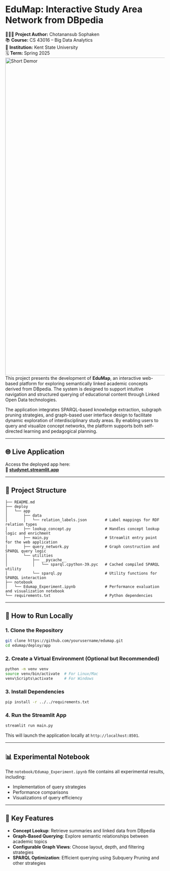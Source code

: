 # EduMap: Interactive Study Area Network from DBpedia

🧑🏻‍💻 **Project Author:** Chotanansub Sophaken  
📚 **Course:** CS 43016 – Big Data Analytics  
🏢 **Institution:** Kent State University  
🗓️ **Term:** Spring 2025
<img src="asset/short-demo.gif" alt="Short Demor" width="1000"/>
This project presents the development of **EduMap**, an interactive web-based platform for exploring semantically linked academic concepts derived from DBpedia. The system is designed to support intuitive navigation and structured querying of educational content through Linked Open Data technologies. 

The application integrates SPARQL-based knowledge extraction, subgraph pruning strategies, and graph-based user interface design to facilitate dynamic exploration of interdisciplinary study areas. By enabling users to query and visualize concept networks, the platform supports both self-directed learning and pedagogical planning.

---

## 🌐 Live Application

Access the deployed app here:  
**🔗 [studynet.streamlit.app](https://studynet.streamlit.app/)**

---

## 📁 Project Structure

```
├── README.md
├── deploy
│   └── app
│       ├── data
│       │   └── relation_labels.json        # Label mappings for RDF relation types
│       ├── lookup_concept.py               # Handles concept lookup logic and enrichment
│       ├── main.py                         # Streamlit entry point for the web application
│       ├── query_network.py                # Graph construction and SPARQL query logic
│       └── utilities
│           ├── __pycache__
│           │   └── sparql.cpython-39.pyc   # Cached compiled SPARQL utility
│           └── sparql.py                   # Utility functions for SPARQL interaction
├── notebook
│   └── Edumap_Experiment.ipynb             # Performance evaluation and visualization notebook
└── requirements.txt                        # Python dependencies
```

---

## 🚀 How to Run Locally

### 1. Clone the Repository

```bash
git clone https://github.com/yourusername/edumap.git
cd edumap/deploy/app
```

### 2. Create a Virtual Environment (Optional but Recommended)

```bash
python -m venv venv
source venv/bin/activate  # For Linux/Mac
venv\Scripts\activate     # For Windows
```

### 3. Install Dependencies

```bash
pip install -r ../../requirements.txt
```

### 4. Run the Streamlit App

```bash
streamlit run main.py
```

This will launch the application locally at `http://localhost:8501`.

---

## 📊 Experimental Notebook

The `notebook/Edumap_Experiment.ipynb` file contains all experimental results, including:

- Implementation of query strategies
- Performance comparisons
- Visualizations of query efficiency

---

## 🧠 Key Features

- **Concept Lookup**: Retrieve summaries and linked data from DBpedia
- **Graph-Based Querying**: Explore semantic relationships between academic topics
- **Configurable Graph Views**: Choose layout, depth, and filtering strategies
- **SPARQL Optimization**: Efficient querying using Subquery Pruning and other strategies